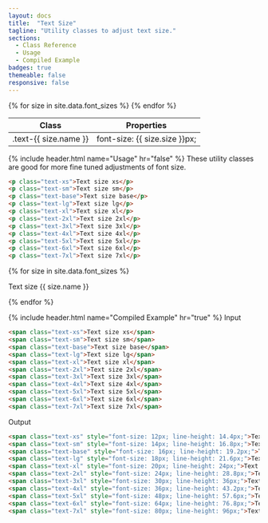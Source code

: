 ```yaml
---
layout: docs
title:  "Text Size"
tagline: "Utility classes to adjust text size."
sections:
  - Class Reference
  - Usage
  - Compiled Example
badges: true
themeable: false
responsive: false
---
```

<a class="anchor" name="class-reference"></a>
<div class="table-utilities">
  <table class="table">
    <thead>
      <tr>
        <th>Class</th>
        <th>Properties</th>
      </tr>
    </thead>
    <tbody>
      {% for size in site.data.font_sizes %}
        <tr><td class="class">.text-{{ size.name }}</td><td class="css">font-size: {{ size.size }}px;</td></tr>
      {% endfor %}
    </tbody>
  </table>
</div>

{% include header.html name="Usage" hr="false" %}
These utility classes are good for more fine tuned adjustments of font size.
```html
<p class="text-xs">Text size xs</p>
<p class="text-sm">Text size sm</p>
<p class="text-base">Text size base</p>
<p class="text-lg">Text size lg</p>
<p class="text-xl">Text size xl</p>
<p class="text-2xl">Text size 2xl</p>
<p class="text-3xl">Text size 3xl</p>
<p class="text-4xl">Text size 4xl</p>
<p class="text-5xl">Text size 5xl</p>
<p class="text-6xl">Text size 6xl</p>
<p class="text-7xl">Text size 7xl</p>
```
{% for size in site.data.font_sizes %}
  <p style="font-size: {{ size.size }};">Text size {{ size.name }}</p>
{% endfor %}

{% include header.html name="Compiled Example" hr="true" %}
<span class="badge rounded-pill badge-input">Input</span>
```html
<span class="text-xs">Text size xs</span>
<span class="text-sm">Text size sm</span>
<span class="text-base">Text size base</span>
<span class="text-lg">Text size lg</span>
<span class="text-xl">Text size xl</span>
<span class="text-2xl">Text size 2xl</span>
<span class="text-3xl">Text size 3xl</span>
<span class="text-4xl">Text size 4xl</span>
<span class="text-5xl">Text size 5xl</span>
<span class="text-6xl">Text size 6xl</span>
<span class="text-7xl">Text size 7xl</span>
```

<span class="badge rounded-pill badge-output">Output</span>
```html
<span class="text-xs" style="font-size: 12px; line-height: 14.4px;">Text size xs</span>
<span class="text-sm" style="font-size: 14px; line-height: 16.8px;">Text size sm</span>
<span class="text-base" style="font-size: 16px; line-height: 19.2px;">Text size base</span>
<span class="text-lg" style="font-size: 18px; line-height: 21.6px;">Text size lg</span>
<span class="text-xl" style="font-size: 20px; line-height: 24px;">Text size xl</span>
<span class="text-2xl" style="font-size: 24px; line-height: 28.8px;">Text size 2xl</span>
<span class="text-3xl" style="font-size: 30px; line-height: 36px;">Text size 3xl</span>
<span class="text-4xl" style="font-size: 36px; line-height: 43.2px;">Text size 4xl</span>
<span class="text-5xl" style="font-size: 48px; line-height: 57.6px;">Text size 5xl</span>
<span class="text-6xl" style="font-size: 64px; line-height: 76.8px;">Text size 6xl</span>
<span class="text-7xl" style="font-size: 80px; line-height: 96px;">Text size 7xl</span>
```
